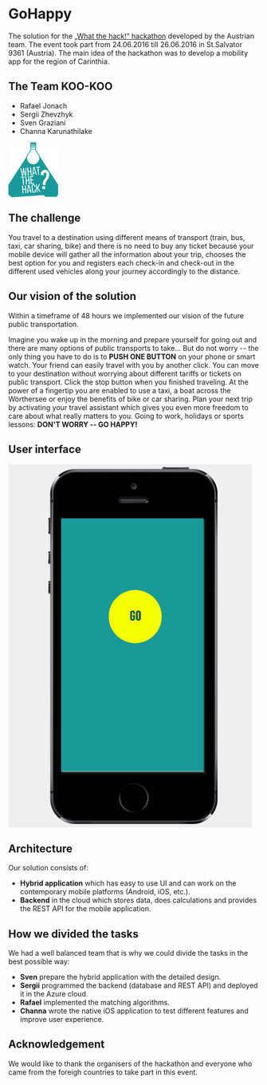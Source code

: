 # GoHappy


The solution for the [„What the hack!“ hackathon](http://www.hackathon.click/) developed by the Austrian team. The event took part from 24.06.2016 till 26.06.2016 in St.Salvator 9361 (Austria). The main idea of the hackathon was to develop a mobility app for the region of Carinthia. 

## The Team KOO-KOO

 * Rafael Jonach
 * Sergii Zhevzhyk
 * Sven Graziani 
 * Channa Karunathilake

<img src="images/wth.png" align="center" width="100px">

## The challenge

You travel to a destination using different means of transport (train, bus, taxi, car sharing, bike) and there is no need to buy any ticket because your mobile device will gather all the information about your trip, chooses the best option for you and registers each check-in and check-out in the different used vehicles along your journey accordingly to the distance.

## Our vision of the solution

Within a timeframe of 48 hours we implemented our vision of the future public transportation.

Imagine you wake up in the morning and prepare yourself for going out and there are many options of public transports to take... But do not worry -- the only thing you have to do is to **PUSH ONE BUTTON** on your phone or smart watch. Your friend can easily travel with you by another click. You can move to your destination without worrying about different tariffs or tickets on public transport. Click the stop button when you finished traveling. At the power of a fingertip you are enabled to use a taxi, a boat across the Wörthersee or enjoy the benefits of bike or car sharing. Plan your next trip by activating your travel assistant which gives you even more freedom to care about what really matters to you. Going to work, holidays or sports lessons: **DON'T WORRY -- GO HAPPY!**

## User interface

<img src="images/gohappy-ui-design.gif" align="center">

## Architecture

Our solution consists of:

 * **Hybrid application** which has easy to use UI and can work on the contemporary mobile platforms (Android, iOS, etc.).
 * **Backend** in the cloud which stores data, does calculations and provides the REST API for the mobile application.

## How we divided the tasks

We had a well balanced team that is why we could divide the tasks in the best possible way:

 * **Sven** prepare the hybrid application with the detailed design.
 * **Sergii** programmed the backend (database and REST API) and deployed it in the Azure cloud.
 * **Rafael** implemented the matching algorithms.
 * **Channa** wrote the native iOS application to test different features and improve user experience.

## Acknowledgement

We would like to thank the organisers of the hackathon and everyone who came from the foreigh countries to take part in this event.
